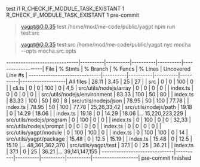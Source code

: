 test
i1
R_CHECK_IF_MODULE_TASK_EXISTANT 1
R_CHECK_IF_MODULE_TASK_EXISTANT 1
pre-commit

> yagpt@0.0.35 test /home/mod/me-code/public/yagpt
> npm run test:src


> yagpt@0.0.35 test:src /home/mod/me-code/public/yagpt
> nyc mocha --opts mocha.src.opts

------------------------------|----------|----------|----------|----------|-------------------|
File                          |  % Stmts | % Branch |  % Funcs |  % Lines | Uncovered Line #s |
------------------------------|----------|----------|----------|----------|-------------------|
All files                     |    28.11 |     3.45 |       25 |       27 |                   |
 src                          |        0 |        0 |      100 |        0 |                   |
  cli.ts                      |        0 |        0 |      100 |        0 |               4,5 |
 src/utils/nodejs/array       |        0 |        0 |        0 |        0 |                   |
  index.ts                    |        0 |        0 |        0 |        0 |                   |
 src/utils/nodejs/environment |    83.33 |      100 |       50 |       80 |                   |
  index.ts                    |    83.33 |      100 |       50 |       80 |                 8 |
 src/utils/nodejs/json        |    78.95 |       50 |      100 |    77.78 |                   |
  index.ts                    |    78.95 |       50 |      100 |    77.78 |       25,26,33,42 |
 src/utils/nodejs/path        |    19.18 |        0 |    14.29 |    18.06 |                   |
  index.ts                    |    19.18 |        0 |    14.29 |    18.06 |... 15,220,223,229 |
 src/utils/nodejs/program     |        0 |      100 |        0 |        0 |                   |
  index.ts                    |        0 |      100 |        0 |        0 |             32,33 |
 src/utils/nodejs/prompt      |        0 |        0 |        0 |        0 |                   |
  index.ts                    |        0 |        0 |        0 |        0 |                   |
 src/utils/yagpt/module       |        0 |      100 |      100 |        0 |                   |
  index.ts                    |        0 |      100 |      100 |        0 |                14 |
 src/utils/yagpt/package      |    15.48 |        0 |     12.5 |    15.19 |                   |
  index.ts                    |    15.48 |        0 |     12.5 |    15.19 |... 48,361,362,370 |
 src/utils/yagpt/test         |     37.1 |        0 |       25 |    36.21 |                   |
  index.ts                    |     37.1 |        0 |       25 |    36.21 |... 39,141,147,155 |
------------------------------|----------|----------|----------|----------|-------------------|
pre-commit finished
